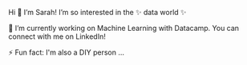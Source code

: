 Hi 👋 I’m Sarah!
I’m so interested in the ✨ data world ✨

👀  I’m currently working on Machine Learning with Datacamp.
You can connect with me on LinkedIn!

⚡ Fun fact: I'm also a DIY person ...





